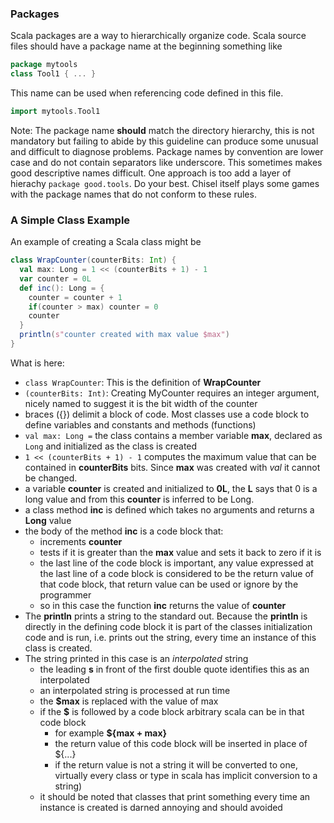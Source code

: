 ### Packages
Scala packages are a way to hierarchically organize code.  Scala source files should have a package name at the beginning something like 
```scala
package mytools
class Tool1 { ... }
```
This name can be used when referencing code defined in this file.  
```scala
import mytools.Tool1
```
Note: The package name  **should** match the directory hierarchy, this is not mandatory but failing to abide by this guideline can produce some unusual and difficult to diagnose problems. Package names by convention are lower case and do not contain separators like underscore.  This sometimes makes good descriptive names difficult.  One approach is too add a layer of hierachy ```package good.tools```.  Do your best.  Chisel itself plays some games with the package names that do not conform to these rules.

### A Simple Class Example
An example of creating a Scala class might be
```scala
class WrapCounter(counterBits: Int) {
  val max: Long = 1 << (counterBits + 1) - 1
  var counter = 0L
  def inc(): Long = {
    counter = counter + 1
    if(counter > max) counter = 0
    counter
  }
  println(s"counter created with max value $max")
}
```
What is here:
* ```class WrapCounter```: This is the definition of **WrapCounter**
* ```(counterBits: Int)```: Creating MyCounter requires an integer argument, nicely named to suggest it is the bit width of the counter
* braces ({}) delimit a block of code. Most classes use a code block to define variables and constants and methods (functions)
* ```val max: Long =``` the class contains a member variable **max**, declared as ```Long``` and initialized as the class is created
* ```1 << (counterBits + 1) - 1``` computes the maximum value that can be contained in **counterBits** bits.  Since **max** was created with _val_ it cannot be changed.
* a variable **counter** is created and initialized to **0L**, the **L** says that 0 is a long value and from this **counter** is inferred to be Long.
* a class method **inc** is defined which takes no arguments and returns a **Long** value
* the body of the method **inc** is a code block that:
  * increments **counter**
  * tests if it is greater than the **max** value and sets it back to zero if it is
  * the last line of the code block is important, any value expressed at the last line of a code block is considered to be the return value of that code block, that return value can be used or ignore by the programmer
  * so in this case the function **inc** returns the value of **counter**
* The **println** prints a string to the standard out.  Because the **println** is directly in the defining code block it is part of the classes initialization code and is run, i.e. prints out the string, every time an instance of this class is created.
* The string printed in this case is an _interpolated_ string
  * the leading **s** in front of the first double quote identifies this as an interpolated
  * an interpolated string is processed at run time  
  * the **$max** is replaced with the value of max
  * if the **$** is followed by a code block arbitrary scala can be in that code block
    * for example **${max + max}**
    * the return value of this code block will be inserted  in place of ${...}
    * if the return value is not a string it will be converted to one, virtually every class or type in scala has implicit conversion to a string)
  * it should be noted that classes that print something every time an instance is created is darned annoying and should avoided
